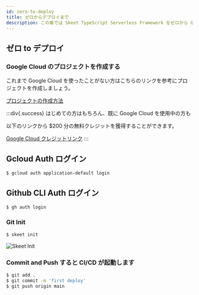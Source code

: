 ```yaml
---
id: zero-to-deploy
title: ゼロからデプロイまで
description: この章では Skeet TypeScript Serverless Framework をゼロから Google Cloud Platform へデプロイする方法を説明します。
---
```


## ゼロ to デプロイ

### Google Cloud のプロジェクトを作成する

これまで Google Cloud を使ったことがない方はこちらのリンクを参考にプロジェクトを作成しましょう。

[プロジェクトの作成方法](https://cloud.google.com/resource-manager/docs/creating-managing-projects)

:::div{.success}
はじめての方はもちろん、既に Google Cloud を使用中の方も

以下のリンクから $200 分の無料クレジットを獲得することができます。

[Google Cloud クレジットリンク](https://cloud.google.com/partners/partnercredit?pcn_code=0014M00001h3BjPQAU)
:::

## Gcloud Auth ログイン

```bash
$ gcloud auth application-default login
```

## Github CLI Auth ログイン

```bash
$ gh auth login
```

### Git Init

```bash
$ skeet init
```

![Skeet Init](https://storage.googleapis.com/skeet-assets/animation/skeet-init-compressed.gif)

### Commit and Push すると CI/CD が起動します

```bash
$ git add .
$ git commit -m 'first deploy'
$ git push origin main
```
